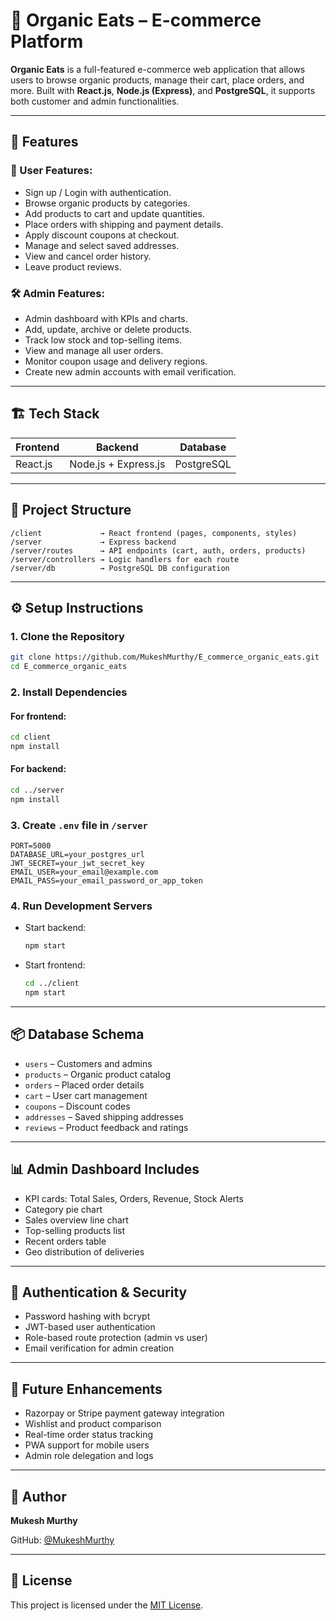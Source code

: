 # 🛒 Organic Eats – E-commerce Platform

**Organic Eats** is a full-featured e-commerce web application that allows users to browse organic products, manage their cart, place orders, and more. Built with **React.js**, **Node.js (Express)**, and **PostgreSQL**, it supports both customer and admin functionalities.

---

## 🚀 Features

### 👤 User Features:
- Sign up / Login with authentication.
- Browse organic products by categories.
- Add products to cart and update quantities.
- Place orders with shipping and payment details.
- Apply discount coupons at checkout.
- Manage and select saved addresses.
- View and cancel order history.
- Leave product reviews.

### 🛠️ Admin Features:
- Admin dashboard with KPIs and charts.
- Add, update, archive or delete products.
- Track low stock and top-selling items.
- View and manage all user orders.
- Monitor coupon usage and delivery regions.
- Create new admin accounts with email verification.

---

## 🏗️ Tech Stack

| Frontend        | Backend             | Database   |
|----------------|---------------------|------------|
| React.js        | Node.js + Express.js | PostgreSQL |

---

## 📁 Project Structure

```
/client             → React frontend (pages, components, styles)
/server             → Express backend
/server/routes      → API endpoints (cart, auth, orders, products)
/server/controllers → Logic handlers for each route
/server/db          → PostgreSQL DB configuration
```

---

## ⚙️ Setup Instructions

### 1. Clone the Repository
```bash
git clone https://github.com/MukeshMurthy/E_commerce_organic_eats.git
cd E_commerce_organic_eats
```

### 2. Install Dependencies

#### For frontend:
```bash
cd client
npm install
```

#### For backend:
```bash
cd ../server
npm install
```

### 3. Create `.env` file in `/server`

```
PORT=5000
DATABASE_URL=your_postgres_url
JWT_SECRET=your_jwt_secret_key
EMAIL_USER=your_email@example.com
EMAIL_PASS=your_email_password_or_app_token
```

### 4. Run Development Servers

- Start backend:
  ```bash
  npm start
  ```

- Start frontend:
  ```bash
  cd ../client
  npm start
  ```

---

## 📦 Database Schema

- `users` – Customers and admins
- `products` – Organic product catalog
- `orders` – Placed order details
- `cart` – User cart management
- `coupons` – Discount codes
- `addresses` – Saved shipping addresses
- `reviews` – Product feedback and ratings

---

## 📊 Admin Dashboard Includes

- KPI cards: Total Sales, Orders, Revenue, Stock Alerts
- Category pie chart
- Sales overview line chart
- Top-selling products list
- Recent orders table
- Geo distribution of deliveries

---

## 🔐 Authentication & Security

- Password hashing with bcrypt
- JWT-based user authentication
- Role-based route protection (admin vs user)
- Email verification for admin creation

---

## 🧠 Future Enhancements

- Razorpay or Stripe payment gateway integration
- Wishlist and product comparison
- Real-time order status tracking
- PWA support for mobile users
- Admin role delegation and logs

---

## 📌 Author

**Mukesh Murthy**

GitHub: [@MukeshMurthy](https://github.com/MukeshMurthy)

---

## 📜 License

This project is licensed under the [MIT License](LICENSE).
